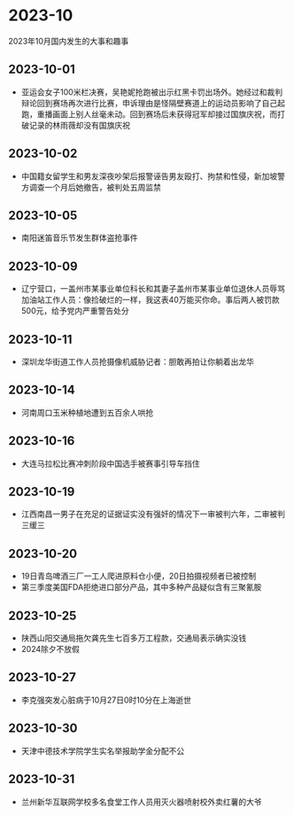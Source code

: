# 2023-10
2023年10月国内发生的大事和趣事
## 2023-10-01
* 亚运会女子100米栏决赛，吴艳妮抢跑被出示红黑卡罚出场外。她经过和裁判辩论回到赛场再次进行比赛，申诉理由是怪隔壁赛道上的运动员影响了自己起跑，重播画面上别人丝毫未动。回到赛场后未获得冠军却接过国旗庆祝，而打破记录的林雨薇却没有国旗庆祝
## 2023-10-02
* 中国籍女留学生和男友深夜吵架后报警诬告男友殴打、拘禁和性侵，新加坡警方调查一个月后她撤告，被判处五周监禁
## 2023-10-05
* 南阳迷笛音乐节发生群体盗抢事件
## 2023-10-09
* 辽宁营口，一盖州市某事业单位科长和其妻子盖州市某事业单位退休人员辱骂加油站工作人员：像捡破烂的一样，我这表40万能买你命。事后两人被罚款500元，给予党内严重警告处分
## 2023-10-11
* 深圳龙华街道工作人员抢摄像机威胁记者：胆敢再拍让你躺着出龙华
## 2023-10-14
* 河南周口玉米种植地遭到五百余人哄抢
## 2023-10-16
* 大连马拉松比赛冲刺阶段中国选手被赛事引导车挡住
## 2023-10-19
* 江西南昌一男子在充足的证据证实没有强奸的情况下一审被判六年，二审被判三缓三
## 2023-10-20
* 19日青岛啤酒三厂一工人爬进原料仓小便，20日拍摄视频者已被控制
* 第三季度美国FDA拒绝进口部分产品，其中多种产品疑似含有三聚氰胺
## 2023-10-25
* 陕西山阳交通局拖欠龚先生七百多万工程款，交通局表示确实没钱
* 2024除夕不放假
## 2023-10-27
* 李克强突发心脏病于10月27日0时10分在上海逝世
## 2023-10-30
* 天津中德技术学院学生实名举报助学金分配不公
## 2023-10-31
* 兰州新华互联网学校多名食堂工作人员用灭火器喷射校外卖红薯的大爷